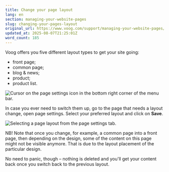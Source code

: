 ```yaml
---
title: Change your page layout
lang: en
section: managing-your-website-pages
slug: changing-your-pages-layout
original_url: https://www.voog.com/support/managing-your-website-pages/changing-your-pages-layout
updated_at: 2025-08-07T21:25:01Z
word_count: 185
---
```

Voog offers you five different layout types to get your site going:

- front page;
- common page;
- blog & news;
- product;
- product list.

![Cursor on the page settings icon in the bottom right corner of the menu bar.](https://media.voog.com/0000/0036/2183/photos/Opening_page_settings_block.webp "Cursor on the page settings icon in the bottom right corner of the menu bar.")

In case you ever need to switch them up, go to the page that needs a layout change, open page settings. Select your preferred layout and click on **Save**.

![Selecting a page layout from the page settings tab.](https://media.voog.com/0000/0036/2183/photos/Pages9-1_block.png "Selecting a page layout from the page settings tab.")

NB! Note that once you change, for example, a common page into a front page, then depending on the design, some of the content on this page might not be visible anymore. That is due to the layout placement of the particular design.

No need to panic, though – nothing is deleted and you'll get your content back once you switch back to the previous layout.
